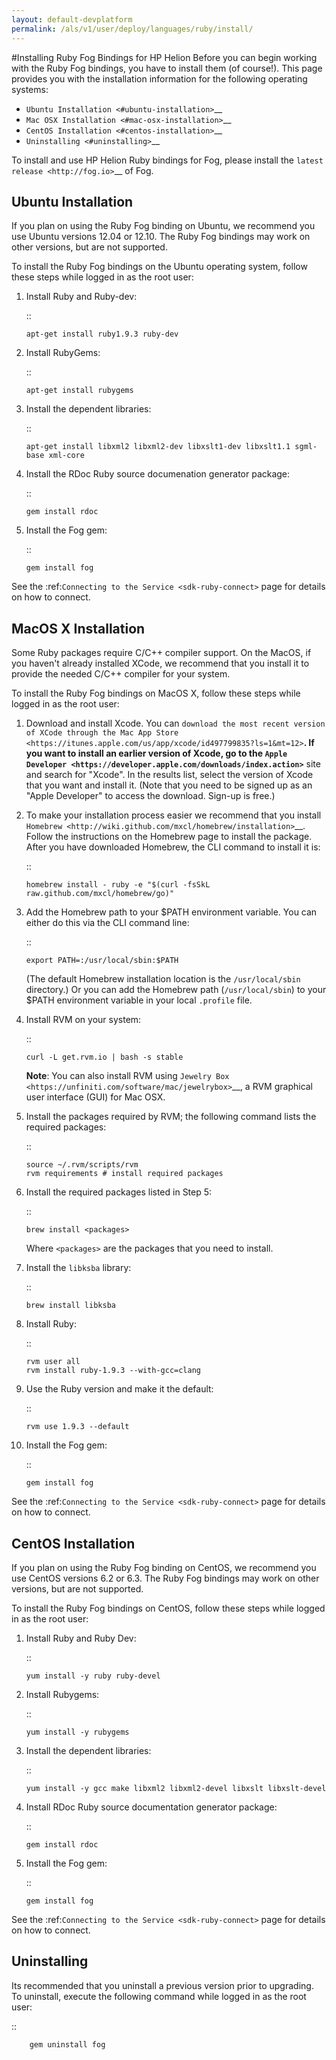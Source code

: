 ```yaml
---
layout: default-devplatform
permalink: /als/v1/user/deploy/languages/ruby/install/
---
```

<!--UNDER REVISION-->

#Installing Ruby Fog Bindings for HP Helion
Before you can begin working with the Ruby Fog bindings, you have to
install them (of course!). This page provides you with the installation
information for the following operating systems:

-  `Ubuntu Installation <#ubuntu-installation>`__
-  `Mac OSX Installation <#mac-osx-installation>`__
-  `CentOS Installation <#centos-installation>`__
-  `Uninstalling <#uninstalling>`__

To install and use HP Helion Ruby bindings for Fog, please install the
`latest release <http://fog.io>`__ of Fog.

Ubuntu Installation
-------------------

If you plan on using the Ruby Fog binding on Ubuntu, we recommend you
use Ubuntu versions 12.04 or 12.10. The Ruby Fog bindings may work on
other versions, but are not supported.

To install the Ruby Fog bindings on the Ubuntu operating system, follow
these steps while logged in as the root user:

1. Install Ruby and Ruby-dev:

   ::

       apt-get install ruby1.9.3 ruby-dev

2. Install RubyGems:

   ::

       apt-get install rubygems

3. Install the dependent libraries:

   ::

       apt-get install libxml2 libxml2-dev libxslt1-dev libxslt1.1 sgml-base xml-core

4. Install the RDoc Ruby source documenation generator package:

   ::

       gem install rdoc

5. Install the Fog gem:

   ::

       gem install fog

See the :ref:`Connecting to the Service <sdk-ruby-connect>`
page for details on how to connect.

MacOS X Installation
--------------------

Some Ruby packages require C/C++ compiler support. On the MacOS, if you
haven't already installed XCode, we recommend that you install it to
provide the needed C/C++ compiler for your system.

To install the Ruby Fog bindings on MacOS X, follow these steps while
logged in as the root user:

1.  Download and install Xcode. You can `download the most recent
    version of XCode through the Mac App
    Store <https://itunes.apple.com/us/app/xcode/id497799835?ls=1&mt=12>`__.
    If you want to install an earlier version of Xcode, go to the `Apple
    Developer <https://developer.apple.com/downloads/index.action>`__
    site and search for "Xcode". In the results list, select the version
    of Xcode that you want and install it. (Note that you need to be
    signed up as an "Apple Developer" to access the download. Sign-up is
    free.)

2.  To make your installation process easier we recommend that you
    install
    `Homebrew <http://wiki.github.com/mxcl/homebrew/installation>`__.
    Follow the instructions on the Homebrew page to install the package.
    After you have downloaded Homebrew, the CLI command to install it
    is:

    ::

        homebrew install - ruby -e "$(curl -fsSkL raw.github.com/mxcl/homebrew/go)"

3.  Add the Homebrew path to your $PATH environment variable. You can
    either do this via the CLI command line:

    ::

        export PATH=:/usr/local/sbin:$PATH

    (The default Homebrew installation location is the
    ``/usr/local/sbin`` directory.) Or you can add the Homebrew path
    (``/usr/local/sbin``) to your $PATH environment variable in your
    local ``.profile`` file.

4.  Install RVM on your system:

    ::

        curl -L get.rvm.io | bash -s stable

    **Note**: You can also install RVM using `Jewelry
    Box <https://unfiniti.com/software/mac/jewelrybox>`__, a RVM
    graphical user interface (GUI) for Mac OSX.

5.  Install the packages required by RVM; the following command lists
    the required packages:

    ::

        source ~/.rvm/scripts/rvm
        rvm requirements # install required packages

6.  Install the required packages listed in Step 5:

    ::

        brew install <packages>

    Where ``<packages>`` are the packages that you need to install.

7.  Install the ``libksba`` library:

    ::

        brew install libksba

8.  Install Ruby:

    ::

        rvm user all
        rvm install ruby-1.9.3 --with-gcc=clang

9.  Use the Ruby version and make it the default:

    ::

        rvm use 1.9.3 --default

10. Install the Fog gem:

    ::

        gem install fog

See the :ref:`Connecting to the Service <sdk-ruby-connect>`
page for details on how to connect.

CentOS Installation
-------------------

If you plan on using the Ruby Fog binding on CentOS, we recommend you
use CentOS versions 6.2 or 6.3. The Ruby Fog bindings may work on other
versions, but are not supported.

To install the Ruby Fog bindings on CentOS, follow these steps while
logged in as the root user:

1. Install Ruby and Ruby Dev:

   ::

       yum install -y ruby ruby-devel

2. Install Rubygems:

   ::

       yum install -y rubygems

3. Install the dependent libraries:

   ::

       yum install -y gcc make libxml2 libxml2-devel libxslt libxslt-devel

4. Install RDoc Ruby source documentation generator package:

   ::

       gem install rdoc

5. Install the Fog gem:

   ::

       gem install fog

See the :ref:`Connecting to the Service <sdk-ruby-connect>`
page for details on how to connect.

Uninstalling
------------

Its recommended that you uninstall a previous version prior to
upgrading. To uninstall, execute the following command while logged in as
the root user:

::

        gem uninstall fog
